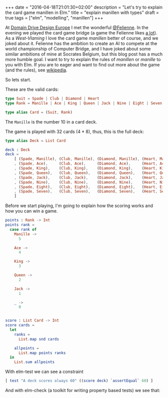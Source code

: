+++
date = "2016-04-18T21:01:30+02:00"
description = "Let's try to explain the card game manillen in Elm."
title = "explain manillen with types"
draft = true
tags = ["elm", "modelling", "manillen"]
+++

At [Domain Drive Design Europe](http://dddeurope.com/) I met the wonderful [@Felienne](https://twitter.com/Felienne). In the evening we played the card game bridge (a game the Felienne likes [a lot](http://www.felienne.com/archives/4433)). As a *West-Vlaming* I love the card game *manillen* better of course, and we joked about it. Felienne has the ambition to create an AI to compete at the world championship of Computer Bridge, and I have joked about some similar ambitions of mine at Socrates Belgium, but this blog post has a much more humble goal.
I want to try to explain the rules of *manillen* or *manille* to you with Elm. If you are to eager and want to find out more about the game (and the rules), see [wikipedia](https://en.wikipedia.org/wiki/Manille).

So lets start.

These are the valid cards:

```elm
type Suit = Spade | Club | Diamond | Heart
type Rank = Manille | Ace | King | Queen | Jack | Nine | Eight | Seven

type alias Card = (Suit, Rank)
```
The `Manille` is the number 10 in a card deck.

The game is played with 32 cards (4 * 8), thus, this is the full deck:

```elm
type alias Deck = List Card

deck : Deck
deck = 
	[ (Spade, Manille), (Club, Manille), (Diamond, Manille), (Heart, Manille)
	, (Spade, Ace),     (Club, Ace),     (Diamond, Ace),     (Heart, Ace)
	, (Spade, King),    (Club, King),    (Diamond, King),    (Heart, King)
	, (Spade, Queen),   (Club, Queen),   (Diamond, Queen),   (Heart, Queen)
	, (Spade, Jack),    (Club, Jack),    (Diamond, Jack),    (Heart, Jack)
	, (Spade, Nine),    (Club, Nine),    (Diamond, Nine),    (Heart, Nine)
	, (Spade, Eight),   (Club, Eight),   (Diamond, Eight),   (Heart, Eight)
	, (Spade, Seven),   (Club, Seven),   (Diamond, Seven),   (Heart, Seven)
	]
```

Before we start playing, I'm going to explain how the scoring works and how you can win a game.

```elm
points : Rank -> Int
points rank =
  case rank of
    Manille ->
      5

    Ace ->
      4

    King ->
      3

    Queen ->
      2

    Jack ->
      1

    _ ->
      0


score : List Card -> Int
score cards =
  let
    ranks =
      List.map snd cards

    allpoints =
      List.map points ranks
  in
    List.sum allpoints
```

With elm-test we can see a constraint

```elm
[ test "A deck scores always 60" ((score deck) `assertEqual` 60) ]
```

And with elm-check (a toolkit for writing property based tests) we see that:


